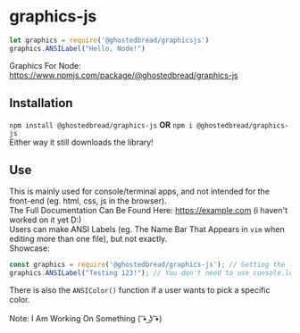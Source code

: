 # graphics-js
```js
let graphics = require('@ghostedbread/graphicsjs')
graphics.ANSILabel("Hello, Node!")
```
Graphics For Node: https://www.npmjs.com/package/@ghostedbread/graphics-js
## Installation
`npm install @ghostedbread/graphics-js`
<b>OR</b>
`npm i @ghostedbread/graphics-js`
</br>
Either way it still downloads the library!
## Use
This is mainly used for console/terminal apps, and not intended for the front-end (eg. html, css, js in the browser). </br>
The Full Documentation Can Be Found Here: https://example.com (i haven't worked on it yet D:) </br>
Users can make ANSI Labels (eg. The Name Bar That Appears in `vim` when editing more than one file), but not exactly.</br>
Showcase:
```js
const graphics = require('@ghostedbread/graphics-js'); // Getting the library from node_modules
graphics.ANSILabel("Testing 123!"); // You don't need to use console.log()!
```
There is also the `ANSIColor()` function if a user wants to pick a specific color.
</br>
</br>
Note: I Am Working On Something ( ͡• ͜ʖ ͡•)